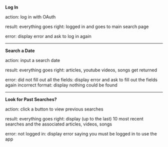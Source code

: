 **Log In**

action: log in with OAuth

result: 
everything goes right: logged in and goes to main search page

error: display error and ask to log in again

---

**Search a Date**

action: input a search date

result:
everything goes right: articles, youtube videos, songs get returned

error:
did not fill out all the fields: display error and ask to fill out the fields again
incorrect format: display nothing could be found

---

**Look for Past Searches?**

action: click a button to view previous searches

result: 
everything goes right: display (up to the last) 10 most recent searches and the associated articles, videos, songs

error:
not logged in: display error saying you must be logged in to use the app

